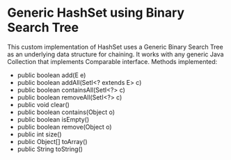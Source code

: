 # Generic HashSet using Binary Search Tree
This custom implementation of HashSet uses a Generic Binary Search Tree as an underlying data structure for chaining. It works with any generic Java Collection that implements Comparable interface. Methods implemented:

* public boolean add(E e)
* public boolean addAll(SetI<? extends E> c)
* public boolean containsAll(SetI<?> c)
* public boolean removeAll(SetI<?> c)
* public void clear()
* public boolean contains(Object o)
* public boolean isEmpty()
* public boolean remove(Object o)
* public int size()
* public Object[] toArray()
* public String toString()
